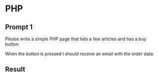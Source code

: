 # PHP

## Prompt 1

Please write a simple PHP page that lists a few articles and has a buy button.

When the button is pressed I should receive an email with the order data.

## Result
